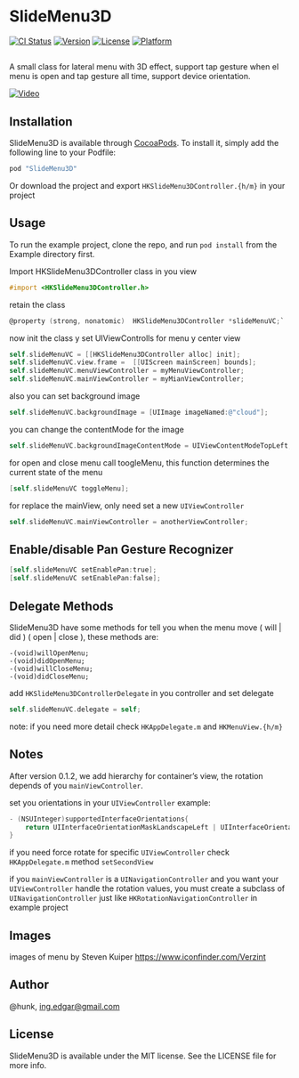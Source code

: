 # SlideMenu3D

[![CI Status](http://img.shields.io/travis/hunk/SlideMenu3D.svg?style=flat)](https://travis-ci.org/hunk/SlideMenu3D)
[![Version](https://img.shields.io/cocoapods/v/SlideMenu3D.svg?style=flat)](http://cocoapods.org/pods/SlideMenu3D)
[![License](https://img.shields.io/cocoapods/l/SlideMenu3D.svg?style=flat)](http://cocoapods.org/pods/SlideMenu3D)
[![Platform](https://img.shields.io/cocoapods/p/SlideMenu3D.svg?style=flat)](http://cocoapods.org/pods/SlideMenu3D)

## 
A small class for lateral menu with 3D effect, support tap gesture when el menu is open and tap gesture all time, support device orientation.

[![Video](http://img.youtube.com/vi/1UyrVDaNDIg/0.jpg)](https://www.youtube.com/watch?v=1UyrVDaNDIg)

## Installation

SlideMenu3D is available through [CocoaPods](http://cocoapods.org). To install
it, simply add the following line to your Podfile:

```ruby
pod "SlideMenu3D"
```

Or download the project and export `HKSlideMenu3DController.{h/m}` in your project

## Usage

To run the example project, clone the repo, and run `pod install` from the Example directory first.


Import HKSlideMenu3DController class in you view

```objective-c
#import <HKSlideMenu3DController.h>
```

retain the class

```objective-c
@property (strong, nonatomic)  HKSlideMenu3DController *slideMenuVC;`
```

now init the class y set UIViewControlls for menu y center view

```objective-c
self.slideMenuVC = [[HKSlideMenu3DController alloc] init];
self.slideMenuVC.view.frame =  [[UIScreen mainScreen] bounds];
self.slideMenuVC.menuViewController = myMenuViewController;
self.slideMenuVC.mainViewController = myMianViewController;
```

also you can set background image

```objective-c
self.slideMenuVC.backgroundImage = [UIImage imageNamed:@"cloud"];
```

you can change the contentMode for the image

```objective-c
self.slideMenuVC.backgroundImageContentMode = UIViewContentModeTopLeft;
```
for open and close menu call toogleMenu, this function determines the current state of the menu

```objective-c
[self.slideMenuVC toggleMenu];
```

for replace the mainView, only need set a new `UIViewController`

```objective-c
self.slideMenuVC.mainViewController = anotherViewController;
```

## Enable/disable Pan Gesture Recognizer

```objective-c
[self.slideMenuVC setEnablePan:true];
[self.slideMenuVC setEnablePan:false];
```

## Delegate Methods

SlideMenu3D have some methods for tell you when the menu move ( will | did ) ( open | close ), these methods are:

```objetive-c
-(void)willOpenMenu;
-(void)didOpenMenu;
-(void)willCloseMenu;
-(void)didCloseMenu;
```

add ```HKSlideMenu3DControllerDelegate``` in you controller and set delegate

```objective-c
self.slideMenuVC.delegate = self;
```

note: if you need more detail check ```HKAppDelegate.m``` and ```HKMenuView.{h/m}```


## Notes
After version 0.1.2, we add hierarchy for container’s view, the rotation depends of you `mainViewController`.

set you orientations in your `UIViewController` example:

```objective-c
- (NSUInteger)supportedInterfaceOrientations{
    return UIInterfaceOrientationMaskLandscapeLeft | UIInterfaceOrientationMaskPortrait;
}
```

if you need force rotate for specific `UIViewController` check `HKAppDelegate.m` method `setSecondView`

if you `mainViewController` is a `UINavigationController` and you want your `UIViewController` handle the rotation values, you must create a subclass of `UINavigationController` just like `HKRotationNavigationController` in example project


## Images

images of menu by Steven Kuiper https://www.iconfinder.com/Verzint


## Author

@hunk, ing.edgar@gmail.com

## License

SlideMenu3D is available under the MIT license. See the LICENSE file for more info.
